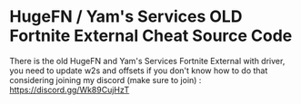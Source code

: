 # HugeFN / Yam's Services OLD Fortnite External Cheat Source Code
There is the old HugeFN and Yam's Services Fortnite External with driver, you need to update w2s and offsets if you don't know how to do that considering joining my discord (make sure to join) : https://discord.gg/Wk89CujHzT
